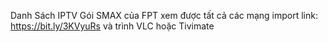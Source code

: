 Danh Sách IPTV Gói SMAX của FPT xem được tất cả các mạng
import link: https://bit.ly/3KVyuRs và trình VLC hoặc Tivimate
